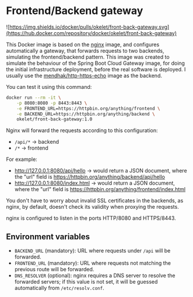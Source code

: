 # Frontend/Backend gateway

![https://img.shields.io/docker/pulls/okelet/front-back-gateway.svg](https://hub.docker.com/repository/docker/okelet/front-back-gateway)

This Docker image is based on the [nginx](https://hub.docker.com/_/nginx) image, and configures automatically a gateway, that forwards requests to two backends, simulating the frontend/backend pattern. This image was created to simulate the behaviour of the Spring Boot Cloud Gateway image, for doing the initial infrastructure deployment, before the real software is deployed. I usually use the [mendhak/http-https-echo](https://hub.docker.com/r/mendhak/http-https-echo) image as the backend.

You can test it using this command:

```bash
docker run --rm -it \
    -p 8080:8080 -p 8443:8443 \
    -e FRONTEND_URL=https://httpbin.org/anything/frontend \
    -e BACKEND_URL=https://httpbin.org/anything/backend \
    okelet/front-back-gateway:1.0
```

Nginx will forward the requests according to this configuration:

* `/api/*` -> backend
* `/*` -> frontend

For example:

* <http://127.0.0.1:8080/api/hello> -> would return a JSON document, where the "url" field is <https://httpbin.org/anything/backend/api/hello>
* <http://127.0.0.1:8080/index.html> -> would return a JSON document, where the "url" field is <https://httpbin.org/anything/frontend/index.html>

You don't have to worry about invalid SSL certificates in the backends, as nginx, by default, doesn't check its validity when proxying the requests.

nginx is configured to listen in the ports HTTP/8080 and HTTPS/8443.

## Environment variables

* `BACKEND_URL` (mandatory): URL where requests under `/api` will be forwarded.
* `FRONTEND_URL` (mandatory): URL where requests not matching the previous route will be forwarded.
* `DNS_RESOLVER` (optional): nginx requires a DNS server to resolve the forwarded servers; if this value is not set, it will be guessed automatically from `/etc/resolv.conf`.

